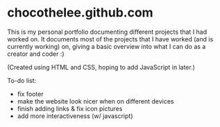 # chocothelee.github.com
This is my personal portfolio documenting different projects that I had worked on. It documents most of the projects that I have worked (and is currently working) on, giving a basic overview into what I can do as a creator and coder :)

(Created using HTML and CSS, hoping to add JavaScript in later.)

To-do list:
- fix footer
- make the website look nicer when on different devices
- finish adding links & fix icon pictures
- add more interactiveness (w/ javascript)
